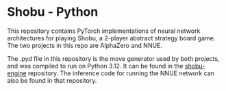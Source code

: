 # Shobu - Python

This repository contains PyTorch implementations of neural network
architectures for playing Shobu, a 2-player abstract strategy board game. The
two projects in this repo are AlphaZero and NNUE.

The .pyd file in this repository is the move generator used by both projects,
and was compiled to run on Python 3.12. It can be found in the
[shobu-engine](https://github.com/TangilJ/shobu-engine) repository. The
inference code for running the NNUE network can also be found in that
repository.
